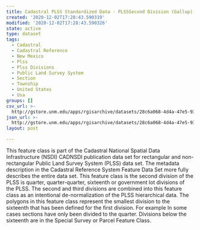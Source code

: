 ```yaml
---
title: Cadastral PLSS Standardized Data - PLSSSecond Division (Gallup) - Version 1.1
created: '2020-12-02T17:28:43.590319'
modified: '2020-12-02T17:28:43.590326'
state: active
type: dataset
tags:
  - Cadastral
  - Cadastral Reference
  - New Mexico
  - Plss
  - Plss Divisions
  - Public Land Survey System
  - Section
  - Township
  - United States
  - Usa
groups: []
csv_url: >-
  http://gstore.unm.edu/apps/rgisarchive/datasets/28c6a068-4d4a-47e5-9345-ec588d262c0a/PLSSSecond_Division_GALLUP.derived.csv
json_url: >-
  http://gstore.unm.edu/apps/rgisarchive/datasets/28c6a068-4d4a-47e5-9345-ec588d262c0a/PLSSSecond_Division_GALLUP.derived.json
layout: post

---
```

 This feature class is part of the Cadastral National Spatial Data
                Infrastructure (NSDI) CADNSDI publication data set for rectangular and
                non-rectangular Public Land Survey System (PLSS) data set. The metadata description
                in the Cadastral Reference System Feature Data Set more fully describes the entire
                data set. This feature class is the second division of the PLSS is quarter,
                quarter-quarter, sixteenth or government lot divisions of the PLSS. The second and
                third divisions are combined into this feature class as an intentional
                de-normalization of the PLSS hierarchical data. The polygons in this feature class
                represent the smallest division to the sixteenth that has been defined for the first
                division. For example In some cases sections have only been divided to the quarter.
                Divisions below the sixteenth are in the Special Survey or Parcel Feature Class. 
